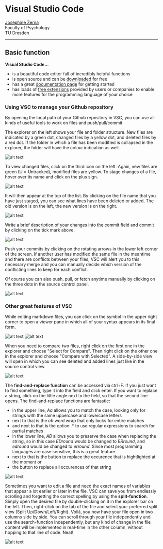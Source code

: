 # Visual Studio Code

[Josephine Zerna](mailto:josephine.zerna@tu-dresden.de)<br>
Faculty of Psychology<br>
TU Dresden

---

## Basic function

**Visual Studio Code...**

* is a beautiful code editor full of incredibly helpful functions
* is open source and can be [downloaded](https://code.visualstudio.com/download) for free
* has a great [documentation page](https://code.visualstudio.com/docs) for getting started
* has loads of [free extensions](https://marketplace.visualstudio.com/VSCode) provided by users or companies to enable more features for the programming language of your choice

### Using VSC to manage your Github repository

By opening the local path of your Github repository in VSC, you can use all kinds of useful tools to work on files and push/pull/commit.

The explorer on the left shows your file and folder structure.
New files are indicated by a green dot, changed files by a yellow dot, and deleted files by a red dot.
If the folder in which a file has been modified is collapsed in the explorer, the folder will have the colour indication as well.

![alt text](Reference_pictures/VSC_Explorer.PNG)

To view changed files, click on the third icon on the left.
Again, new files are green (U = Untracked), modified files are yellow.
To stage changes of a file, hover over its name and click on the plus sign.

![alt text](Reference_pictures/VSC_StageChanges.PNG)

It will then appear at the top of the list.
By clicking on the file name that you have just staged, you can see what lines have been deleted or added.
The old version is on the left, the new version is on the right.

![alt text](Reference_pictures/VSC_SeeChanges.PNG)

Write a brief description of your changes into the commit field and commit by clicking on the tick mark above.

![alt text](Reference_pictures/VSC_Commit.PNG)

Push your commits by clicking on the rotating arrows in the lower left corner of the screen.
If another user has modified the same file in the meantime and there are conflicts between your files, VSC will alert you to this necessary merge and you can manually decide which version of the conflicting lines to keep for each conflict.

Of course you can also push, pull, or fetch anytime manually by clicking on the three dots in the source control panel.

![alt text](Reference_pictures/VSC_Fetch.PNG)

### Other great features of VSC

While editing markdown files, you can click on the symbol in the upper right corner to open a viewer pane in which all of your syntax appears in its final form.

![alt text](Reference_pictures/VSC_Viewer.PNG)
![alt text](Reference_pictures/VSC_Viewermode.PNG)

When you need to compare two files, right click on the first one in the explorer and choose "Select for Compare".
Then right click on the other one in the explorer and choose "Compare with Selected".
A side-by-side view will open in which you can see deleted and added lines just like in the source control view.

![alt text](Reference_pictures/VSC_FileComparison.PNG)

The **find-and-replace function** can be accessed via ctrl+F.
If you just want to find something, type it into the field and click enter.
If you want to replace a string, click on the little angle next to the field, so that the second line opens.
The find-and-replace functions are fantastic:
* in the upper line, *Aa* allows you to match the case, looking only for strings with the same uppercase and lowercase letters
* next to that is the *ab* word wrap that only looks for entire matches
* and next to that is the option *.** to use regular expressions to search for partial matches
* in the lower line, *AB* allows you to preserve the case when replacing the string, so in this case *EDround* would be changed to *ERround*, and *edround* would be changed to *erround*. Since most programming languages are case sensitive, this is a great feature
* next to that is the button to replace the occurence that is hightlighted at the moment or
* the button to replace all occurences of that string

![alt text](Reference_pictures/VSC_Preserve.PNG)

Sometimes you want to edit a file and need the exact names of variables that appear a lot earlier or later in the file.
VSC can save you from endlessly scrolling and forgetting the correct spelling by using the **split-function**.
Simply open the desired file by double-clicking on it in the explorer bar on the left.
Then, right-click on the tab of the file and select your preferred split view (Split Up/Down/Left/Right).
Voilá, you now have your file open in two columns side by side.
You can scroll through your file independently and use the search-function independently, but any kind of change in the file content will be implemented in real-time in the other column, without hopping to that line of code.
Neat!

![alt text](Reference_pictures/VSC_Split.PNG)
